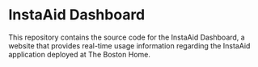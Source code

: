 InstaAid Dashboard
========

This repository contains the source code for the InstaAid Dashboard, a website that provides real-time usage information regarding the InstaAid application deployed at The Boston Home.
